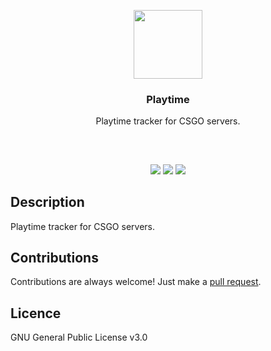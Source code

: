 <p align="center">
<img src="https://i.imgur.com/vLJc5oy.png" height="110px" width="auto"/>
<br/>
<h3 align="center">Playtime</h3>
<p align="center">Playtime tracker for CSGO servers.</p>
<h2></h2>
</p>
<br />

<p align="center">
<a href="../../issues"><img src="https://img.shields.io/github/issues/mobeigi/Playtime.svg?style=flat-square" /></a>
<a href="../../pulls"><img src="https://img.shields.io/github/issues-pr/mobeigi/Playtime.svg?style=flat-square" /></a> 
<a href="LICENSE.md"><img src="https://img.shields.io/github/license/mobeigi/Playtime.svg?style=flat-square" /></a>
</p>

## Description
Playtime tracker for CSGO servers.

## Contributions
Contributions are always welcome!
Just make a [pull request](../../pulls).

## Licence
GNU General Public License v3.0
